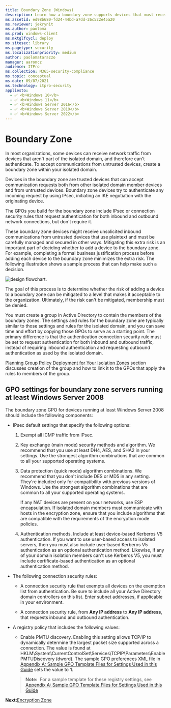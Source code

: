 ```yaml
---
title: Boundary Zone (Windows)
description: Learn how a boundary zone supports devices that must receive traffic from beyond an isolated domain in Windows Defender Firewall with Advanced Security.
ms.assetid: ed98b680-fd24-44bd-a7dd-26c522e45a20
ms.reviewer: jekrynit
ms.author: paoloma
ms.prod: windows-client
ms.mktglfcycl: deploy
ms.sitesec: library
ms.pagetype: security
ms.localizationpriority: medium
author: paolomatarazzo
manager: aaroncz
audience: ITPro
ms.collection: M365-security-compliance
ms.topic: conceptual
ms.date: 09/07/2021
ms.technology: itpro-security
appliesto: 
  - ✅ <b>Windows 10</b>
  - ✅ <b>Windows 11</b>
  - ✅ <b>Windows Server 2016</b>
  - ✅ <b>Windows Server 2019</b>
  - ✅ <b>Windows Server 2022</b>
---
```


# Boundary Zone
 

In most organizations, some devices can receive network traffic from devices that aren't part of the isolated domain, and therefore can't authenticate. To accept communications from untrusted devices, create a boundary zone within your isolated domain.

Devices in the boundary zone are trusted devices that can accept communication requests both from other isolated domain member devices and from untrusted devices. Boundary zone devices try to authenticate any incoming request by using IPsec, initiating an IKE negotiation with the originating device.

The GPOs you build for the boundary zone include IPsec or connection security rules that request authentication for both inbound and outbound network connections, but don't require it.

These boundary zone devices might receive unsolicited inbound communications from untrusted devices that use plaintext and must be carefully managed and secured in other ways. Mitigating this extra risk is an important part of deciding whether to add a device to the boundary zone. For example, completing a formal business justification process before adding each device to the boundary zone minimizes the extra risk. The following illustration shows a sample process that can help make such a decision.

![design flowchart.](images/wfas-designflowchart1.gif)

The goal of this process is to determine whether the risk of adding a device to a boundary zone can be mitigated to a level that makes it acceptable to the organization. Ultimately, if the risk can't be mitigated, membership must be denied.

You must create a group in Active Directory to contain the members of the boundary zones. The settings and rules for the boundary zone are typically similar to those settings and rules for the isolated domain, and you can save time and effort by copying those GPOs to serve as a starting point. The primary difference is that the authentication connection security rule must be set to request authentication for both inbound and outbound traffic, instead of requiring inbound authentication and requesting outbound authentication as used by the isolated domain.

 [Planning Group Policy Deployment for Your Isolation Zones](planning-group-policy-deployment-for-your-isolation-zones.md) section discusses creation of the group and how to link it to the GPOs that apply the rules to members of the group.

## GPO settings for boundary zone servers running at least Windows Server 2008


The boundary zone GPO for devices running at least Windows Server 2008 should include the following components:

-   IPsec default settings that specify the following options:

    1.  Exempt all ICMP traffic from IPsec.

    2.  Key exchange (main mode) security methods and algorithm. We recommend that you use at least DH4, AES, and SHA2 in your settings. Use the strongest algorithm combinations that are common to all your supported operating systems.

    3.  Data protection (quick mode) algorithm combinations. We recommend that you don't include DES or MD5 in any setting. They're included only for compatibility with previous versions of Windows. Use the strongest algorithm combinations that are common to all your supported operating systems.

        If any NAT devices are present on your networks, use ESP encapsulation. If isolated domain members must communicate with hosts in the encryption zone, ensure that you include algorithms that are compatible with the requirements of the encryption mode policies.

    4.  Authentication methods. Include at least device-based Kerberos V5 authentication. If you want to use user-based access to isolated servers, then you must also include user-based Kerberos V5 authentication as an optional authentication method. Likewise, if any of your domain isolation members can't use Kerberos V5, you must include certificate-based authentication as an optional authentication method.

-   The following connection security rules:

    -   A connection security rule that exempts all devices on the exemption list from authentication. Be sure to include all your Active Directory domain controllers on this list. Enter subnet addresses, if applicable in your environment.

    -   A connection security rule, from **Any IP address** to **Any IP address**, that requests inbound and outbound authentication.

-   A registry policy that includes the following values:

    -   Enable PMTU discovery. Enabling this setting allows TCP/IP to dynamically determine the largest packet size supported across a connection. The value is found at HKLM\\System\\CurrentControlSet\\Services\\TCPIP\\Parameters\\EnablePMTUDiscovery (dword). The sample GPO preferences XML file in [Appendix A: Sample GPO Template Files for Settings Used in this Guide](appendix-a-sample-gpo-template-files-for-settings-used-in-this-guide.md) sets the value to **1**.

    >**Note:**  For a sample template for these registry settings, see [Appendix A: Sample GPO Template Files for Settings Used in this Guide](appendix-a-sample-gpo-template-files-for-settings-used-in-this-guide.md)

**Next:**[Encryption Zone](encryption-zone.md)
